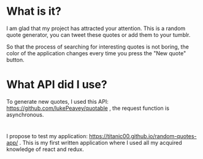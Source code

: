 # What is it?

I am glad that my project has attracted your attention. This is a random quote generator, you can tweet these quotes or add them to your tumblr.

So that the process of searching for interesting quotes is not boring, the color of the application changes every time you press the "New quote" button.

# What API did I use?

To generate new quotes, I used this API: https://github.com/lukePeavey/quotable , the request function is asynchronous.

#

I propose to test my application: https://titanic00.github.io/random-quotes-app/ . This is my first written application where I used all my acquired knowledge of react and redux.